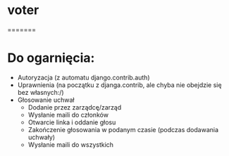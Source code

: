 # voter
=======

# Do ogarnięcia:
- Autoryzacja (z automatu django.contrib.auth)
- Uprawnienia (na początku z djanga.contrib, ale chyba nie obejdzie się bez własnych:/)
- Głosowanie uchwał
  - Dodanie przez zarządcę/zarząd
  - Wysłanie maili do członków
  - Otwarcie linka i oddanie głosu
  - Zakończenie głosowania w podanym czasie (podczas dodawania uchwały)
  - Wysłanie maili do wszystkich
